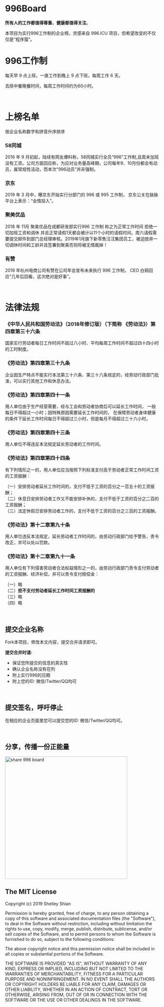 # 996Board

**所有人的工作都值得尊重、健康都值得关注**。

本项目为实行996工作制的企业榜。灵感来自 996.ICU 项目，但希望改变的不仅仅是“程序猿”。

# 996工作制

每天早 9 点上班，一直工作到晚上 9 点下班，每周工作 6 天。

去除中餐晚餐时间，每周工作时间约为60小时。


<br/>

# 上榜名单

按企业名称数字和拼音升序排序

### 58同城

2016 年 9 月初起，陆续有网友爆料称，58同城实行全员“996”工作制,且周末加班没有工资。公司方面回应称，为应对业务量高峰期，公司每年9、10月份都会有动员，属常规性活动，而本次“996动员”并非强制。

### 京东

2019 年 3 月中，曝京东开始实行分部门的 996 或 995 工作制，
京东公关在脉脉平台上表示：“全情投入”。

### 聚美优品

2018 年 11月 聚美优品在成都研发部实行996 工作制 称之为正常工作时间 拒绝一切加班工资和调休 并且正常请假1天都会被计以11个小时的请假时间。周六请假需要提交邮件到部门总经理审核。2019年1月旗下新零售汪汪集团员工，被迫放弃一切调休时间和工龄并且签署到聚美否则将被无情裁掉！

### 有赞

2019 年杭州电商公司有赞在公司年会宣布未来执行 996 工作制，
CEO 白鸦回应“几年后回看，这次绝对是好事”。

<br/>

# 法律法规

### 《中华人民共和国劳动法》（2018年修订版）（下简称 《劳动法》）第四章第三十六条

国家实行劳动者每日工作时间不超过八小时、平均每周工作时间不超过四十四小时的工时制度。  

### 《劳动法》第四章第三十九条

企业因生产特点不能实行本法第三十六条、第三十八条规定的，经劳动行政部门批准，可以实行其他工作和休息办法。  

### 《劳动法》第四章第四十一条   

用人单位由于生产经营需要，经与工会和劳动者协商后可以延长工作时间， 一般每日不得超过一小时；因特殊原因需要延长工作时间的，
在保障劳动者身体健康的条件下延长工作时间每日不得超过三小时，但是每月不得超过三十六小时。  

### 《劳动法》第四章第四十三条 

用人单位不得违反本法规定延长劳动者的工作时间。  

### 《劳动法》第四章第四十四条

有下列情形之一的，用人单位应当按照下列标准支付高于劳动者正常工作时间工资的工资报酬：  

  （一）安排劳动者延长工作时间的，支付不低于工资的百分之一百五十的工资报酬；  
  （二）休息日安排劳动者工作又不能安排补休的，支付不低于工资的百分之二百的工资报酬；  
  （三）法定休假日安排劳动者工作的，支付不低于工资的百分之三百的工资报酬。  

### 《劳动法》第十二章第九十条  

用人单位违反本法规定，延长劳动者工作时间的，由劳动行政部门给予警告，责令改正，并可以处以罚款。    

### 《劳动法》第十二章第九十一条  

用人单位有下列侵害劳动者合法权益情形之一的，由劳动行政部门责令支付劳动者的工资报酬、经济补偿，并可以责令支付赔偿金： 

  （一）略  
  （二）**拒不支付劳动者延长工作时间工资报酬的**  
  （三）略  
  （四）略  


<br/>

提交企业名称
---
Fork本项目，修改本文内容，提交合并请求即可。

__提交合并时请:__
- 保证您所提交的信息的真实性
- 确认企业名称没有在列
- 附上实行996的日期
- 附上您的ID: 微信/Twitter/QQ均可

<br/>

提交签名，呼吁停止
---
在相应的企业页面里您可以提交您的ID: 微信/Twitter/QQ均可。

<br/>

分享，传播一份正能量
---
<img src="https://github.com/fotock/996Board/blob/master/share-996board.png?raw=true" alt="share 996 board" width="400" />

<br/>

The MIT License
---

Copyright (c) 2019 Shelley Shian

Permission is hereby granted, free of charge, to any person obtaining a copy
of this software and associated documentation files (the "Software"), to deal
in the Software without restriction, including without limitation the rights
to use, copy, modify, merge, publish, distribute, sublicense, and/or sell
copies of the Software, and to permit persons to whom the Software is
furnished to do so, subject to the following conditions:

The above copyright notice and this permission notice shall be included in
all copies or substantial portions of the Software.

THE SOFTWARE IS PROVIDED "AS IS", WITHOUT WARRANTY OF ANY KIND, EXPRESS OR
IMPLIED, INCLUDING BUT NOT LIMITED TO THE WARRANTIES OF MERCHANTABILITY,
FITNESS FOR A PARTICULAR PURPOSE AND NONINFRINGEMENT. IN NO EVENT SHALL THE
AUTHORS OR COPYRIGHT HOLDERS BE LIABLE FOR ANY CLAIM, DAMAGES OR OTHER
LIABILITY, WHETHER IN AN ACTION OF CONTRACT, TORT OR OTHERWISE, ARISING FROM,
OUT OF OR IN CONNECTION WITH THE SOFTWARE OR THE USE OR OTHER DEALINGS IN
THE SOFTWARE.
